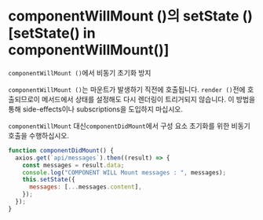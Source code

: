 # componentWillMount ()의 setState ()[setState() in componentWillMount()]

`componentWillMount ()`에서 비동기 초기화 방지

`componentWillMount ()`는 마운트가 발생하기 직전에 호출됩니다.
`render ()`전에 호출되므로이 메서드에서 상태를 설정해도 다시 렌더링이 트리거되지 않습니다.
이 방법을 통해 side-effects이나 subscriptions을 도입하지 마십시오.

`componentWillMount` 대신`componentDidMount`에서 구성 요소 초기화를 위한 비동기 호출을 수행하십시오.

```javascript
function componentDidMount() {
  axios.get(`api/messages`).then((result) => {
    const messages = result.data;
    console.log("COMPONENT WILL Mount messages : ", messages);
    this.setState({
      messages: [...messages.content],
    });
  });
}
```
